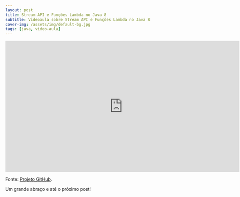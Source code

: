 ```yaml
---
layout: post
title: Stream API e Funções Lambda no Java 8
subtitle: Videoaula sobre Stream API e Funções Lambda no Java 8
cover-img: /assets/img/default-bg.jpg
tags: [java, video-aula]
---
```


<iframe width="730" height="410" src="https://www.youtube-nocookie.com/embed/jNz8IVXkV6A" title="Videoaula sobre Stream API e Funções Lambda no Java 8" frameborder="0" allow="accelerometer; autoplay; encrypted-media; gyroscope; picture-in-picture" allowfullscreen></iframe>

Fonte:
<a href="https://github.com/danielwisky/javalambda" target="\_blank">Projeto GitHub</a>.

Um grande abraço e até o próximo post!
